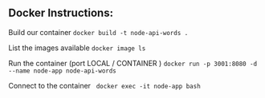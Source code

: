 ## Docker Instructions:


Build our container
``` docker build -t node-api-words . ```

List the images available
``` docker image ls ```

Run the container (port LOCAL / CONTAINER )
``` docker run -p 3001:8080 -d --name node-app node-api-words ```



Connect to the container
``` docker exec -it node-app bash```